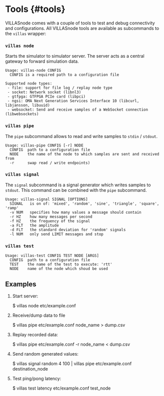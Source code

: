 # Tools {#tools}

VILLASnode comes with a couple of tools to test and debug connectivity and configurations.
All VILLASnode tools are available as subcommands to the `villas` wrapper:
 
### `villas node`

Starts the simulator to simulator server. The server acts as a central gateway to forward simulation data.

    Usage: villas-node CONFIG
      CONFIG is a required path to a configuration file
    
    Supported node types:
     - file: support for file log / replay node type
     - socket: Network socket (libnl3)
     - gtfpga: GTFPGA PCIe card (libpci)
     - ngsi: OMA Next Generation Services Interface 10 (libcurl, libjansson, libuuid)
     - websocket: Send and receive samples of a WebSocket connection (libwebsockets)

### `villas pipe`

The `pipe` subcommand allows to read and write samples to `stdin` / `stdout`.

    Usage: villas-pipe CONFIG [-r] NODE
      CONFIG  path to a configuration file
      NODE    the name of the node to which samples are sent and received from
      -r      swap read / write endpoints)

### `villas signal`

The `signal` subcommand is a signal generator which writes samples to `stdout`.
This command can be combined with the `pipe` subcommand.

    Usage: villas-signal SIGNAL [OPTIONS]
      SIGNAL   is on of: 'mixed', 'random', 'sine', 'triangle', 'square', 'ramp'
      -v NUM   specifies how many values a message should contain
      -r HZ    how many messages per second
      -f HZ    the frequency of the signal
      -a FLT   the amplitude
      -d FLT   the standard deviation for 'random' signals
      -l NUM   only send LIMIT messages and stop

### `villas test`

    Usage: villas-test CONFIG TEST NODE [ARGS]
      CONFIG  path to a configuration file
      TEST    the name of the test to execute: 'rtt'
      NODE    name of the node which shoud be used

## Examples

 1. Start server:

    $ villas node etc/example.conf

 2. Receive/dump data to file

    $ villas pipe etc/example.conf node_name > dump.csv

 3. Replay recorded data:

    $ villas pipe etc/example.conf -r node_name < dump.csv

 4. Send random generated values:

    $ villas signal random 4 100 | villas pipe etc/example.conf destination_node

 5. Test ping/pong latency:

    $ villas test latency etc/example.conf test_node